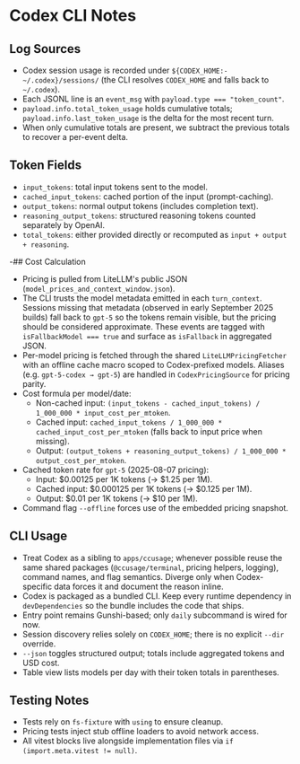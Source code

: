 # Codex CLI Notes

## Log Sources

- Codex session usage is recorded under `${CODEX_HOME:-~/.codex}/sessions/` (the CLI resolves `CODEX_HOME` and falls back to `~/.codex`).
- Each JSONL line is an `event_msg` with `payload.type === "token_count"`.
- `payload.info.total_token_usage` holds cumulative totals; `payload.info.last_token_usage` is the delta for the most recent turn.
- When only cumulative totals are present, we subtract the previous totals to recover a per-event delta.

## Token Fields

- `input_tokens`: total input tokens sent to the model.
- `cached_input_tokens`: cached portion of the input (prompt-caching).
- `output_tokens`: normal output tokens (includes completion text).
- `reasoning_output_tokens`: structured reasoning tokens counted separately by OpenAI.
- `total_tokens`: either provided directly or recomputed as `input + output + reasoning`.

-## Cost Calculation

- Pricing is pulled from LiteLLM's public JSON (`model_prices_and_context_window.json`).
- The CLI trusts the model metadata emitted in each `turn_context`. Sessions missing that metadata (observed in early September 2025 builds) fall back to `gpt-5` so the tokens remain visible, but the pricing should be considered approximate. These events are tagged with `isFallbackModel === true` and surface as `isFallback` in aggregated JSON.
- Per-model pricing is fetched through the shared `LiteLLMPricingFetcher` with an offline cache macro scoped to Codex-prefixed models. Aliases (e.g. `gpt-5-codex → gpt-5`) are handled in `CodexPricingSource` for pricing parity.
- Cost formula per model/date:
  - Non-cached input: `(input_tokens - cached_input_tokens) / 1_000_000 * input_cost_per_mtoken`.
  - Cached input: `cached_input_tokens / 1_000_000 * cached_input_cost_per_mtoken` (falls back to input price when missing).
  - Output: `(output_tokens + reasoning_output_tokens) / 1_000_000 * output_cost_per_mtoken`.
- Cached token rate for `gpt-5` (2025-08-07 pricing):
  - Input: $0.00125 per 1K tokens (→ $1.25 per 1M).
  - Cached input: $0.000125 per 1K tokens (→ $0.125 per 1M).
  - Output: $0.01 per 1K tokens (→ $10 per 1M).
- Command flag `--offline` forces use of the embedded pricing snapshot.

## CLI Usage

- Treat Codex as a sibling to `apps/ccusage`; whenever possible reuse the same shared packages (`@ccusage/terminal`, pricing helpers, logging), command names, and flag semantics. Diverge only when Codex-specific data forces it and document the reason inline.
- Codex is packaged as a bundled CLI. Keep every runtime dependency in `devDependencies` so the bundle includes the code that ships.
- Entry point remains Gunshi-based; only `daily` subcommand is wired for now.
- Session discovery relies solely on `CODEX_HOME`; there is no explicit `--dir` override.
- `--json` toggles structured output; totals include aggregated tokens and USD cost.
- Table view lists models per day with their token totals in parentheses.

## Testing Notes

- Tests rely on `fs-fixture` with `using` to ensure cleanup.
- Pricing tests inject stub offline loaders to avoid network access.
- All vitest blocks live alongside implementation files via `if (import.meta.vitest != null)`.

